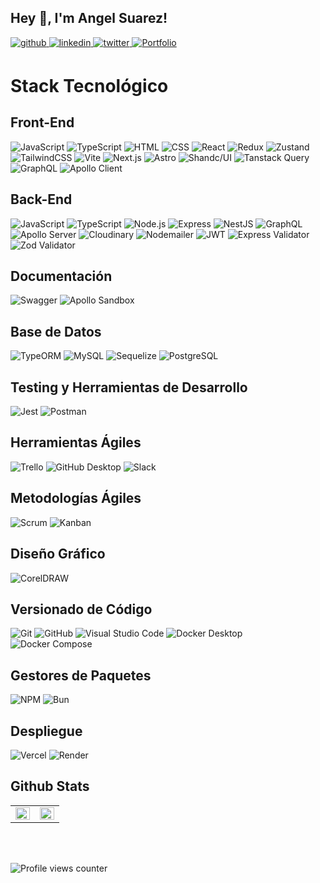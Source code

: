 
## Hey 👋, I'm Angel Suarez!  
  

<a href="https://github.com/AngelBlackBlue" target="_blank">
<img src=https://img.shields.io/badge/github-%2324292e.svg?&style=for-the-badge&logo=github&logoColor=white alt=github style="margin-bottom: 5px;" />
</a>
<a href="https://linkedin.com/in/suarezangel" target="_blank">
<img src=https://img.shields.io/badge/linkedin-%231E77B5.svg?&style=for-the-badge&logo=linkedin&logoColor=white alt=linkedin style="margin-bottom: 5px;" />
</a>
<a href="https://twitter.com/@Angel_Stack23" target="_blank">
<img src=https://img.shields.io/badge/twitter-%2300acee.svg?&style=for-the-badge&logo=twitter&logoColor=white alt=twitter style="margin-bottom: 5px;" />
</a> 
<a href="https://portafolio-aas.netlify.app/" target="_blank">
    <img src="https://img.shields.io/badge/Portfolio-%23000000.svg?&style=for-the-badge&logo=astro&logoColor=white" alt="Portfolio" style="margin-bottom: 5px;" />
</a>



# Stack Tecnológico

## Front-End

![JavaScript](https://img.shields.io/badge/-JavaScript-F7DF1E?logo=javascript&logoColor=black&style=for-the-badge)
![TypeScript](https://img.shields.io/badge/-TypeScript-3178C6?logo=typescript&logoColor=white&style=for-the-badge)
![HTML](https://img.shields.io/badge/-HTML5-E34F26?logo=html5&logoColor=white&style=for-the-badge)
![CSS](https://img.shields.io/badge/-CSS3-1572B6?logo=css3&logoColor=white&style=for-the-badge)
![React](https://img.shields.io/badge/-React-61DAFB?logo=react&logoColor=black&style=for-the-badge)
![Redux](https://img.shields.io/badge/-Redux-764ABC?logo=redux&logoColor=white&style=for-the-badge)
![Zustand](https://img.shields.io/badge/-Zustand-5A45FF?logo=zustand&logoColor=white&style=for-the-badge)
![TailwindCSS](https://img.shields.io/badge/-TailwindCSS-06B6D4?logo=tailwindcss&logoColor=white&style=for-the-badge)
![Vite](https://img.shields.io/badge/-Vite-646CFF?logo=vite&logoColor=white&style=for-the-badge)
![Next.js](https://img.shields.io/badge/-Next.js-000000?logo=nextdotjs&logoColor=white&style=for-the-badge)
![Astro](https://img.shields.io/badge/-Astro-FF5D00?logo=astro&logoColor=white&style=for-the-badge)
![Shandc/UI](https://img.shields.io/badge/-Shandc/UI-3367D6?style=for-the-badge)
![Tanstack Query](https://img.shields.io/badge/-Tanstack%20Query-FF4154?logo=reactquery&logoColor=white&style=for-the-badge)
![GraphQL](https://img.shields.io/badge/-GraphQL-E10098?logo=graphql&logoColor=white&style=for-the-badge)
![Apollo Client](https://img.shields.io/badge/-Apollo%20Client-311C87?logo=apollographql&logoColor=white&style=for-the-badge)

## Back-End

![JavaScript](https://img.shields.io/badge/-JavaScript-F7DF1E?logo=javascript&logoColor=black&style=for-the-badge)
![TypeScript](https://img.shields.io/badge/-TypeScript-3178C6?logo=typescript&logoColor=white&style=for-the-badge)
![Node.js](https://img.shields.io/badge/-Node.js-339933?logo=nodedotjs&logoColor=white&style=for-the-badge)
![Express](https://img.shields.io/badge/-Express-000000?logo=express&logoColor=white&style=for-the-badge)
![NestJS](https://img.shields.io/badge/-NestJS-E0234E?logo=nestjs&logoColor=white&style=for-the-badge)
![GraphQL](https://img.shields.io/badge/-GraphQL-E10098?logo=graphql&logoColor=white&style=for-the-badge)
![Apollo Server](https://img.shields.io/badge/-Apollo%20Server-311C87?logo=apollographql&logoColor=white&style=for-the-badge)
![Cloudinary](https://img.shields.io/badge/-Cloudinary-3448C5?logo=cloudinary&logoColor=white&style=for-the-badge)
![Nodemailer](https://img.shields.io/badge/-Nodemailer-5A6368?logo=nodemailer&logoColor=white&style=for-the-badge)
![JWT](https://img.shields.io/badge/-JWT-000000?logo=jsonwebtokens&logoColor=white&style=for-the-badge)
![Express Validator](https://img.shields.io/badge/-Express%20Validator-000000?logo=express&logoColor=white&style=for-the-badge)
![Zod Validator](https://img.shields.io/badge/-Zod%20Validator-3178C6?style=for-the-badge)

## Documentación

![Swagger](https://img.shields.io/badge/-Swagger-85EA2D?logo=swagger&logoColor=black&style=for-the-badge)
![Apollo Sandbox](https://img.shields.io/badge/-Apollo%20Sandbox-311C87?logo=apollographql&logoColor=white&style=for-the-badge)

## Base de Datos

![TypeORM](https://img.shields.io/badge/-TypeORM-376D9C?logo=typeorm&logoColor=white&style=for-the-badge)
![MySQL](https://img.shields.io/badge/-MySQL-4479A1?logo=mysql&logoColor=white&style=for-the-badge)
![Sequelize](https://img.shields.io/badge/-Sequelize-52B0E7?logo=sequelize&logoColor=white&style=for-the-badge)
![PostgreSQL](https://img.shields.io/badge/-PostgreSQL-4169E1?logo=postgresql&logoColor=white&style=for-the-badge)

## Testing y Herramientas de Desarrollo

![Jest](https://img.shields.io/badge/-Jest-C21325?logo=jest&logoColor=white&style=for-the-badge)
![Postman](https://img.shields.io/badge/-Postman-FF6C37?logo=postman&logoColor=white&style=for-the-badge)

## Herramientas Ágiles

![Trello](https://img.shields.io/badge/-Trello-0052CC?logo=trello&logoColor=white&style=for-the-badge)
![GitHub Desktop](https://img.shields.io/badge/-GitHub%20Desktop-181717?logo=github&logoColor=white&style=for-the-badge)
![Slack](https://img.shields.io/badge/-Slack-4A154B?logo=slack&logoColor=white&style=for-the-badge)

## Metodologías Ágiles

![Scrum](https://img.shields.io/badge/-Scrum-6DB33F?logo=scrum&logoColor=white&style=for-the-badge)
![Kanban](https://img.shields.io/badge/-Kanban-007ACC?logo=kanban&logoColor=white&style=for-the-badge)

## Diseño Gráfico

![CorelDRAW](https://img.shields.io/badge/-CorelDRAW-46A518?logo=coreldraw&logoColor=white&style=for-the-badge)

## Versionado de Código

![Git](https://img.shields.io/badge/-Git-F05032?logo=git&logoColor=white&style=for-the-badge)
![GitHub](https://img.shields.io/badge/-GitHub-181717?logo=github&logoColor=white&style=for-the-badge)
![Visual Studio Code](https://img.shields.io/badge/-Visual%20Studio%20Code-007ACC?logo=visualstudiocode&logoColor=white&style=for-the-badge)
![Docker Desktop](https://img.shields.io/badge/-Docker%20Desktop-2496ED?logo=docker&logoColor=white&style=for-the-badge)
![Docker Compose](https://img.shields.io/badge/-Docker%20Compose-2496ED?logo=docker&logoColor=white&style=for-the-badge)

## Gestores de Paquetes

![NPM](https://img.shields.io/badge/-NPM-CB3837?logo=npm&logoColor=white&style=for-the-badge)
![Bun](https://img.shields.io/badge/-Bun-F2A03D?logo=bun&logoColor=white&style=for-the-badge)

## Despliegue
![Vercel](https://img.shields.io/badge/-Vercel-000000?logo=vercel&logoColor=white&style=for-the-badge)
![Render](https://img.shields.io/badge/-Render-46E3B7?logo=render&logoColor=white&style=for-the-badge)

## Github Stats  
<table><tr><td valign="top" width="50%">

<img src="https://github-readme-stats.vercel.app/api?username=AngelBlackBlue&show_icons=true&count_private=true&hide_border=true" align="left" style="width: 100%" />

</td><td valign="top" width="50%">

<img src="https://github-readme-stats.vercel.app/api/top-langs/?username=AngelBlackBlue&hide_border=true&layout=compact" align="left" style="width: 100%" />

</td></tr></table>  

<br/>  

  

<br/>  

![Profile views counter](https://komarev.com/ghpvc/?username=AngelBlackBlue&&style=flat-square)  


